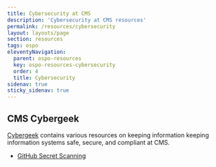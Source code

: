 ```yaml
---
title: Cybersecurity at CMS
description: 'Cybersecurity at CMS resources'
permalink: /resources/cybersecurity
layout: layouts/page
section: resources
tags: ospo
eleventyNavigation:
  parent: ospo-resources
  key: ospo-resources-cybersecurity
  order: 4
  title: Cybersecurity
sidenav: true
sticky_sidenav: true
---
```


## CMS Cybergeek

[Cybergeek](https://security.cms.gov/) contains various resources on keeping information  keeping information systems safe, secure, and compliant at CMS.

- [GitHub Secret Scanning](https://security.cms.gov/posts/github-secret-scanning-enhancing-security-ars-compliance-and-zero-trust)
